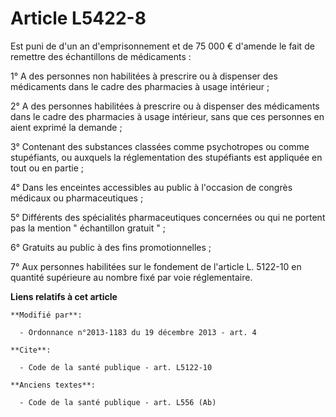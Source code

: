 # Article L5422-8

Est puni de d'un an d'emprisonnement et de 75 000 € d'amende le fait de remettre des échantillons de médicaments : 

1° A des personnes non habilitées à prescrire ou à dispenser des médicaments dans le cadre des pharmacies à usage
intérieur ; 

2° A des personnes habilitées à prescrire ou à dispenser des médicaments dans le cadre des pharmacies à usage intérieur, sans
que ces personnes en aient exprimé la demande ; 

3° Contenant des substances classées comme psychotropes ou comme stupéfiants, ou auxquels la réglementation des stupéfiants
est appliquée en tout ou en partie ; 

4° Dans les enceintes accessibles au public à l'occasion de congrès médicaux ou pharmaceutiques ; 

5° Différents des spécialités pharmaceutiques concernées ou qui ne portent pas la mention " échantillon gratuit " ; 

6° Gratuits au public à des fins promotionnelles ; 

7° Aux personnes habilitées sur le fondement de l'article L. 5122-10 en quantité supérieure au nombre fixé par voie
réglementaire.

**Liens relatifs à cet article**

	**Modifié par**:

	  - Ordonnance n°2013-1183 du 19 décembre 2013 - art. 4

	**Cite**:

	  - Code de la santé publique - art. L5122-10

	**Anciens textes**:

	  - Code de la santé publique - art. L556 (Ab)

